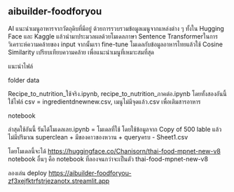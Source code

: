 ## aibuilder-foodforyou

AI แนะนำเมนูอาหารจากวัตถุดิบที่มีอยู่ ด้วยการรวบรวมข้อมูลเมนูจากแหล่งต่าง ๆ ทั้งใน Hugging Face และ Kaggle แล้วนำมาประมวลผลด้วยโมเดลภาษา Sentence Transformerในการวิเคราะห์ความคล้ายของ input จากนั้นเรา fine-tune โมเดลกับข้อมูลอาหารไทยแล้วใช้ Cosine Similarity เปรียบเทียบความคล้าย เพื่อแนะนำเมนูที่เหมาะสมที่สุด

แนะนำไฟล์

folder data 

Recipe_to_nutrition_ใช้จริง.ipynb, recipe_to_nutrition_ภาคต่อ.ipynb โดยทั้งสองอันนี้ใช้ไฟล์ csv = ingredientdnewnew.csv, เมนูไม่มีจุดแล้ว.csv เพื่อเติมสารอาหาร 


notebook

ล่าสุดใช้อันนี้ รันได้โมเดลเลย.ipynb = โมเดลที่ใช้ โดยใช้ข้อมูลจาก Copy of 500 lable แล้ว ไม่มีปริมาณ superclean + มีของคาวของหวาน + queryครบ - Sheet1.csv

โดยโมเดลนี้จะได้ https://huggingface.co/Chanisorn/thai-food-mpnet-new-v8
notebook อื่นๆ คือ notebook ที่ลองจนกว่าจะเป็นตัว thai-food-mpnet-new-v8

ลองเล่น deploy https://aibuilder-foodforyou-zf3xejfktrfstrjezanotx.streamlit.app
